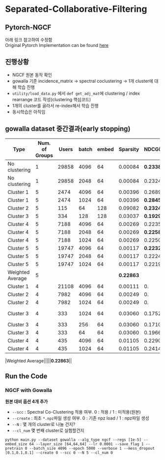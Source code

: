 # Separated-Collaborative-Filtering

## Pytorch-NGCF
아래 링크 참고하여 수정함    
Original Pytorch  Implementation can be found [here](https://github.com/liu-jc/PyTorch_NGCF)

## 진행상황
- NGCF 원본 동작 확인
- gowalla 기준 incidence_matrix -> spectral coclustering -> 1개 cluster에 대해 학습 진행
- ```utility/load_data.py``` 에서 ```def get_adj_mat```에 clustering / index rearrange 코드 작성(clustering 핵심코드)
- 1개의 cluster를 골라서 re-index해서 학습 진행
- 동시학습은 아직임
## gowalla dataset 중간결과(early stopping)

|Type|Num. of Groups|Users|batch|embed|Sparsity|NDCG@20|best epoch|
|------|---|---|---|---|---|---|---|
|No clustering|1|29858|4096|64|0.00084|**0.23384**|960|
|No clustering|1|29858|2048|64|0.00084|0.23243|630|
|Cluster 1|5|2474|4096|64|0.00396|0.26898|1040|
|Cluster 1|5|2474|1024|64|0.00396|**0.28455**|1020|
|Cluster 2|5|115|64|128|0.09082|**0.23240**|160|
|Cluster 3|5|334|128|128|0.03037|**0.19294**|440|
|Cluster 4|5|7188|4096|64|0.00269|0.22357|810|
|Cluster 4|5|7188|2048|64|0.00269|**0.22587**|680|
|Cluster 4|5|7188|1024|64|0.00269|0.22505|520|
|Cluster 5|5|19747|4096|64|0.00117|**0.22321**|850|
|Cluster 5|5|19747|2048|64|0.00117|0.22241|710|
|Cluster 5|5|19747|1024|64|0.00117|0.22192|590|
|Weighted Average|5||||**0.22863**||
|Cluster 1|4|21108|4096|64|0.00111|0.|0|
|Cluster 2|4|7982|4096|64|0.00249|0.|0|
|Cluster 2|4|7982|1024|64|0.00249|0.|0|
|Cluster 3|4|333|1024|64|0.03060|0.17523|980(flagstep 10)|
|Cluster 3|4|333|256|64|0.03060|0.17109|360|
|Cluster 3|4|333|64|64|0.03060|0.19663|410|
|Cluster 4|4|435|4096|64|0.01105|0.22908|110|
|Cluster 4|4|435|1024|64|0.01105|0.24147|310|

|Weighted Average|||||**0.22863**||


## Run the Code
### NGCF with Gowalla

**원본 대비 옵션 4개 추가** 
- ```--scc``` : Spectral Co-Clustering 적용 여부. 0 : 적용 / 1 : 미적용(원본)
- ```--create``` : 최초 ```*.npz```파일 생성 여부. 0 : 기존 npz load / 1 : npz파일 생성    
- ```--N``` : 몇 개의 cluster로 나눌 건지?
- ```--cl_num``` 몇 번째 cluster로 실험할건지

```
python main.py --dataset gowalla --alg_type ngcf --regs [1e-5] --embed_size 64 --layer_size [64,64,64] --lr 0.0001 --save_flag 1 --pretrain 0 --batch_size 4096 --epoch 5000 --verbose 1 --mess_dropout [0.1,0.1,0.1] --create 0 --scc 0 --N 5 --cl_num 0

```
